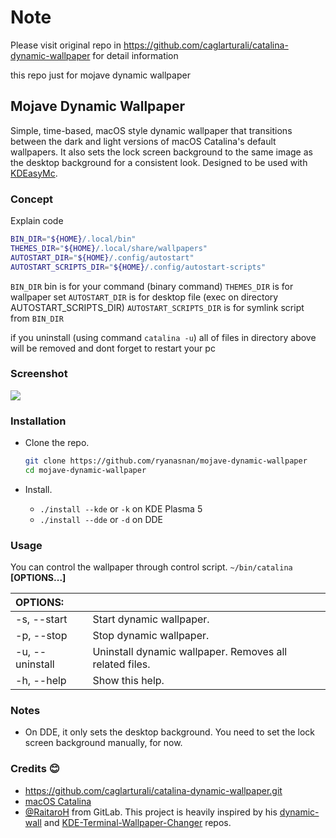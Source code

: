 # Note

Please visit original repo in https://github.com/caglarturali/catalina-dynamic-wallpaper for detail information

this repo just for mojave dynamic wallpaper

## Mojave Dynamic Wallpaper

Simple, time-based, macOS style dynamic wallpaper that transitions between the dark and light versions of macOS Catalina's default wallpapers. It also sets the lock screen background to the same image as the desktop background for a consistent look. Designed to be used with [KDEasyMc](https://github.com/caglarturali/KDEasyMc).

### Concept

Explain code

```bash
BIN_DIR="${HOME}/.local/bin"
THEMES_DIR="${HOME}/.local/share/wallpapers"
AUTOSTART_DIR="${HOME}/.config/autostart"
AUTOSTART_SCRIPTS_DIR="${HOME}/.config/autostart-scripts"
```

`BIN_DIR` bin is for your command (binary command)
`THEMES_DIR` is for wallpaper set
`AUTOSTART_DIR` is for desktop file (exec on directory AUTOSTART_SCRIPTS_DIR)
`AUTOSTART_SCRIPTS_DIR` is for symlink script from `BIN_DIR`

if you uninstall (using command `catalina -u`) all of files in directory above will be removed
and dont forget to restart your pc

### Screenshot

![](screenshots/screenshot.gif)

### Installation

- Clone the repo.

  ```bash
  git clone https://github.com/ryanasnan/mojave-dynamic-wallpaper
  cd mojave-dynamic-wallpaper
  ```

- Install.
  - `./install --kde` or `-k` on KDE Plasma 5
  - `./install --dde` or `-d` on DDE

### Usage

You can control the wallpaper through control script. `~/bin/catalina` **[OPTIONS...]**

| OPTIONS:        |                                                         |
| :-------------- | :------------------------------------------------------ |
| -s, --start     | Start dynamic wallpaper.                                |
| -p, --stop      | Stop dynamic wallpaper.                                 |
| -u, --uninstall | Uninstall dynamic wallpaper. Removes all related files. |
| -h, --help      | Show this help.                                         |

### Notes

- On DDE, it only sets the desktop background. You need to set the lock screen background manually, for now.

### Credits :blush:

- https://github.com/caglarturali/catalina-dynamic-wallpaper.git
- [macOS Catalina](https://www.apple.com/macos/catalina-preview/)
- [@RaitaroH](https://gitlab.com/RaitaroH) from GitLab. This project is heavily inspired by his [dynamic-wall](https://gitlab.com/RaitaroH/dynamic-wall) and [KDE-Terminal-Wallpaper-Changer](https://gitlab.com/RaitaroH/KDE-Terminal-Wallpaper-Changer) repos.
